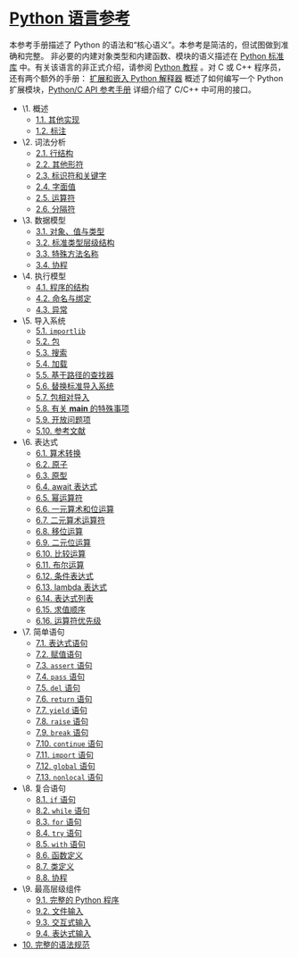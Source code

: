 # [Python 语言参考](https://docs.python.org/zh-cn/3/reference/index.html)

本参考手册描述了 Python 的语法和“核心语义”。本参考是简洁的，但试图做到准确和完整。 非必要的内建对象类型和内建函数、模块的语义描述在 [Python 标准库](https://docs.python.org/zh-cn/3/library/index.html#library-index) 中。有关该语言的非正式介绍，请参阅 [Python 教程](https://docs.python.org/zh-cn/3/tutorial/index.html#tutorial-index) 。对 C 或 C++ 程序员，还有两个额外的手册： [扩展和嵌入 Python 解释器](https://docs.python.org/zh-cn/3/extending/index.html#extending-index) 概述了如何编写一个 Python 扩展模块，[Python/C API 参考手册](https://docs.python.org/zh-cn/3/c-api/index.html#c-api-index) 详细介绍了 C/C++ 中可用的接口。

- \1. 概述
  - [1.1. 其他实现](https://docs.python.org/zh-cn/3/reference/introduction.html#alternate-implementations)
  - [1.2. 标注](https://docs.python.org/zh-cn/3/reference/introduction.html#notation)
- \2. 词法分析
  - [2.1. 行结构](https://docs.python.org/zh-cn/3/reference/lexical_analysis.html#line-structure)
  - [2.2. 其他形符](https://docs.python.org/zh-cn/3/reference/lexical_analysis.html#other-tokens)
  - [2.3. 标识符和关键字](https://docs.python.org/zh-cn/3/reference/lexical_analysis.html#identifiers)
  - [2.4. 字面值](https://docs.python.org/zh-cn/3/reference/lexical_analysis.html#literals)
  - [2.5. 运算符](https://docs.python.org/zh-cn/3/reference/lexical_analysis.html#operators)
  - [2.6. 分隔符](https://docs.python.org/zh-cn/3/reference/lexical_analysis.html#delimiters)
- \3. 数据模型
  - [3.1. 对象、值与类型](https://docs.python.org/zh-cn/3/reference/datamodel.html#objects-values-and-types)
  - [3.2. 标准类型层级结构](https://docs.python.org/zh-cn/3/reference/datamodel.html#the-standard-type-hierarchy)
  - [3.3. 特殊方法名称](https://docs.python.org/zh-cn/3/reference/datamodel.html#special-method-names)
  - [3.4. 协程](https://docs.python.org/zh-cn/3/reference/datamodel.html#coroutines)
- \4. 执行模型
  - [4.1. 程序的结构](https://docs.python.org/zh-cn/3/reference/executionmodel.html#structure-of-a-program)
  - [4.2. 命名与绑定](https://docs.python.org/zh-cn/3/reference/executionmodel.html#naming-and-binding)
  - [4.3. 异常](https://docs.python.org/zh-cn/3/reference/executionmodel.html#exceptions)
- \5. 导入系统
  - [5.1. `importlib`](https://docs.python.org/zh-cn/3/reference/import.html#importlib)
  - [5.2. 包](https://docs.python.org/zh-cn/3/reference/import.html#packages)
  - [5.3. 搜索](https://docs.python.org/zh-cn/3/reference/import.html#searching)
  - [5.4. 加载](https://docs.python.org/zh-cn/3/reference/import.html#loading)
  - [5.5. 基于路径的查找器](https://docs.python.org/zh-cn/3/reference/import.html#the-path-based-finder)
  - [5.6. 替换标准导入系统](https://docs.python.org/zh-cn/3/reference/import.html#replacing-the-standard-import-system)
  - [5.7. 包相对导入](https://docs.python.org/zh-cn/3/reference/import.html#package-relative-imports)
  - [5.8. 有关 __main__ 的特殊事项](https://docs.python.org/zh-cn/3/reference/import.html#special-considerations-for-main)
  - [5.9. 开放问题项](https://docs.python.org/zh-cn/3/reference/import.html#open-issues)
  - [5.10. 参考文献](https://docs.python.org/zh-cn/3/reference/import.html#references)
- \6. 表达式
  - [6.1. 算术转换](https://docs.python.org/zh-cn/3/reference/expressions.html#arithmetic-conversions)
  - [6.2. 原子](https://docs.python.org/zh-cn/3/reference/expressions.html#atoms)
  - [6.3. 原型](https://docs.python.org/zh-cn/3/reference/expressions.html#primaries)
  - [6.4. await 表达式](https://docs.python.org/zh-cn/3/reference/expressions.html#await-expression)
  - [6.5. 幂运算符](https://docs.python.org/zh-cn/3/reference/expressions.html#the-power-operator)
  - [6.6. 一元算术和位运算](https://docs.python.org/zh-cn/3/reference/expressions.html#unary-arithmetic-and-bitwise-operations)
  - [6.7. 二元算术运算符](https://docs.python.org/zh-cn/3/reference/expressions.html#binary-arithmetic-operations)
  - [6.8. 移位运算](https://docs.python.org/zh-cn/3/reference/expressions.html#shifting-operations)
  - [6.9. 二元位运算](https://docs.python.org/zh-cn/3/reference/expressions.html#binary-bitwise-operations)
  - [6.10. 比较运算](https://docs.python.org/zh-cn/3/reference/expressions.html#comparisons)
  - [6.11. 布尔运算](https://docs.python.org/zh-cn/3/reference/expressions.html#boolean-operations)
  - [6.12. 条件表达式](https://docs.python.org/zh-cn/3/reference/expressions.html#conditional-expressions)
  - [6.13. lambda 表达式](https://docs.python.org/zh-cn/3/reference/expressions.html#lambda)
  - [6.14. 表达式列表](https://docs.python.org/zh-cn/3/reference/expressions.html#expression-lists)
  - [6.15. 求值顺序](https://docs.python.org/zh-cn/3/reference/expressions.html#evaluation-order)
  - [6.16. 运算符优先级](https://docs.python.org/zh-cn/3/reference/expressions.html#operator-precedence)
- \7. 简单语句
  - [7.1. 表达式语句](https://docs.python.org/zh-cn/3/reference/simple_stmts.html#expression-statements)
  - [7.2. 赋值语句](https://docs.python.org/zh-cn/3/reference/simple_stmts.html#assignment-statements)
  - [7.3. `assert` 语句](https://docs.python.org/zh-cn/3/reference/simple_stmts.html#the-assert-statement)
  - [7.4. `pass` 语句](https://docs.python.org/zh-cn/3/reference/simple_stmts.html#the-pass-statement)
  - [7.5. `del` 语句](https://docs.python.org/zh-cn/3/reference/simple_stmts.html#the-del-statement)
  - [7.6. `return` 语句](https://docs.python.org/zh-cn/3/reference/simple_stmts.html#the-return-statement)
  - [7.7. `yield` 语句](https://docs.python.org/zh-cn/3/reference/simple_stmts.html#the-yield-statement)
  - [7.8. `raise` 语句](https://docs.python.org/zh-cn/3/reference/simple_stmts.html#the-raise-statement)
  - [7.9. `break` 语句](https://docs.python.org/zh-cn/3/reference/simple_stmts.html#the-break-statement)
  - [7.10. `continue` 语句](https://docs.python.org/zh-cn/3/reference/simple_stmts.html#the-continue-statement)
  - [7.11. `import` 语句](https://docs.python.org/zh-cn/3/reference/simple_stmts.html#the-import-statement)
  - [7.12. `global` 语句](https://docs.python.org/zh-cn/3/reference/simple_stmts.html#the-global-statement)
  - [7.13. `nonlocal` 语句](https://docs.python.org/zh-cn/3/reference/simple_stmts.html#the-nonlocal-statement)
- \8. 复合语句
  - [8.1. `if` 语句](https://docs.python.org/zh-cn/3/reference/compound_stmts.html#the-if-statement)
  - [8.2. `while` 语句](https://docs.python.org/zh-cn/3/reference/compound_stmts.html#the-while-statement)
  - [8.3. `for` 语句](https://docs.python.org/zh-cn/3/reference/compound_stmts.html#the-for-statement)
  - [8.4. `try` 语句](https://docs.python.org/zh-cn/3/reference/compound_stmts.html#the-try-statement)
  - [8.5. `with` 语句](https://docs.python.org/zh-cn/3/reference/compound_stmts.html#the-with-statement)
  - [8.6. 函数定义](https://docs.python.org/zh-cn/3/reference/compound_stmts.html#function-definitions)
  - [8.7. 类定义](https://docs.python.org/zh-cn/3/reference/compound_stmts.html#class-definitions)
  - [8.8. 协程](https://docs.python.org/zh-cn/3/reference/compound_stmts.html#coroutines)
- \9. 最高层级组件
  - [9.1. 完整的 Python 程序](https://docs.python.org/zh-cn/3/reference/toplevel_components.html#complete-python-programs)
  - [9.2. 文件输入](https://docs.python.org/zh-cn/3/reference/toplevel_components.html#file-input)
  - [9.3. 交互式输入](https://docs.python.org/zh-cn/3/reference/toplevel_components.html#interactive-input)
  - [9.4. 表达式输入](https://docs.python.org/zh-cn/3/reference/toplevel_components.html#expression-input)
- [10. 完整的语法规范](https://docs.python.org/zh-cn/3/reference/grammar.html)



